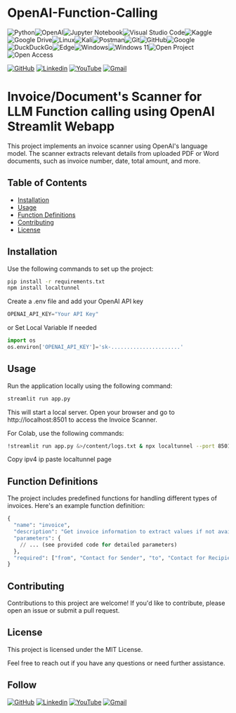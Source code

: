# OpenAI-Function-Calling

![Python](https://img.shields.io/badge/python-3670A0?style=for-the-badge&logo=python&logoColor=ffdd54)![OpenAI](https://img.shields.io/badge/OpenAI-412991.svg?style=for-the-badge&logo=OpenAI&logoColor=white)![Jupyter Notebook](https://img.shields.io/badge/jupyter-%23FA0F00.svg?style=for-the-badge&logo=jupyter&logoColor=white)![Visual Studio Code](https://img.shields.io/badge/Visual%20Studio%20Code-0078d7.svg?style=for-the-badge&logo=visual-studio-code&logoColor=white)![Kaggle](https://img.shields.io/badge/Kaggle-035a7d?style=for-the-badge&logo=kaggle&logoColor=white)![Google Drive](https://img.shields.io/badge/Google%20Drive-4285F4?style=for-the-badge&logo=googledrive&logoColor=white)![Linux](https://img.shields.io/badge/Linux-FCC624?style=for-the-badge&logo=linux&logoColor=black)![Kali](https://img.shields.io/badge/Kali-268BEE?style=for-the-badge&logo=kalilinux&logoColor=white)![Postman](https://img.shields.io/badge/Postman-FF6C37?style=for-the-badge&logo=postman&logoColor=white)![Git](https://img.shields.io/badge/git-%23F05033.svg?style=for-the-badge&logo=git&logoColor=white)![GitHub](https://img.shields.io/badge/github-%23121011.svg?style=for-the-badge&logo=github&logoColor=white)![Google](https://img.shields.io/badge/google-4285F4?style=for-the-badge&logo=google&logoColor=white)![DuckDuckGo](https://img.shields.io/badge/DuckDuckGo-DE5833?style=for-the-badge&logo=DuckDuckGo&logoColor=white)![Edge](https://img.shields.io/badge/Microsoft%20Edge-0078D7.svg?style=for-the-badge&logo=Microsoft-Edge&logoColor=white)![Windows](https://img.shields.io/badge/Windows-0078D6?style=for-the-badge&logo=windows&logoColor=white)![Windows 11](https://img.shields.io/badge/Windows%2011-%230079d5.svg?style=for-the-badge&logo=Windows%2011&logoColor=white)![Open Project](https://img.shields.io/badge/OpenProject-0770B8.svg?style=for-the-badge&logo=OpenProject&logoColor=white)![Open Access](https://img.shields.io/badge/Open%20Access-F68212.svg?style=for-the-badge&logo=Open-Access&logoColor=white)

[![GitHub](https://img.shields.io/badge/GitHub-181717.svg?style=for-the-badge&logo=GitHub&logoColor=white)](https://github.com/karthikeyanrathinam/)
[![Linkedin](https://img.shields.io/badge/LinkedIn-0A66C2.svg?style=for-the-badge&logo=LinkedIn&logoColor=white)](https://www.linkedin.com/in/karthikeyan-rathinam/)
[![YouTube](https://img.shields.io/badge/YouTube-FF0000.svg?style=for-the-badge&logo=YouTube&logoColor=white)](https://www.youtube.com/@linkagethink)
[![Gmail](https://img.shields.io/badge/Gmail-EA4335.svg?style=for-the-badge&logo=Gmail&logoColor=white)](mailto:karthikeyanr1801@gmail.com)
# Invoice/Document's Scanner for LLM Function calling using OpenAI Streamlit Webapp

This project implements an invoice scanner using OpenAI's language model. The scanner extracts relevant details from uploaded PDF or Word documents, such as invoice number, date, total amount, and more.

## **Table of Contents**
- [Installation](#installation)
- [Usage](#usage)
- [Function Definitions](#function-definitions)
- [Contributing](#contributing)
- [License](#license)

## **Installation**

Use the following commands to set up the project:

```bash
pip install -r requirements.txt
npm install localtunnel
```


Create a .env file and add your OpenAI API key
```python
OPENAI_API_KEY="Your API Key"
```
or 
Set Local Variable If needed
```python
import os
os.environ['OPENAI_API_KEY']='sk-......................'
```

## **Usage**
Run the application locally using the following command:

```bash
streamlit run app.py
```

This will start a local server. Open your browser and go to http://localhost:8501 to access the Invoice Scanner.


For Colab, use the following commands:
```bash
!streamlit run app.py &>/content/logs.txt & npx localtunnel --port 8501 & curl ipv4.icanhazip.com
```
Copy ipv4 ip paste localtunnel page

## **Function Definitions**
The project includes predefined functions for handling different types of invoices. Here's an example function definition:

```python
{
  "name": "invoice",
  "description": "Get invoice information to extract values if not available value fill 'NA'",
  "parameters": {
    // ... (see provided code for detailed parameters)
  },
  "required": ["from", "Contact for Sender", "to", "Contact for Recipient", "invoice_number", "order_number", "invoice_date", "total", "invoice_payment", "invoice_status", "invoice_notes"]
}

```

## **Contributing**
Contributions to this project are welcome! If you'd like to contribute, please open an issue or submit a pull request.

## **License**
This project is licensed under the MIT License.

Feel free to reach out if you have any questions or need further assistance.

## **Follow**

[![GitHub](https://img.shields.io/badge/GitHub-181717.svg?style=for-the-badge&logo=GitHub&logoColor=white)](https://github.com/karthikeyanrathinam/)
[![Linkedin](https://img.shields.io/badge/LinkedIn-0A66C2.svg?style=for-the-badge&logo=LinkedIn&logoColor=white)](https://www.linkedin.com/in/karthikeyan-rathinam/)
[![YouTube](https://img.shields.io/badge/YouTube-FF0000.svg?style=for-the-badge&logo=YouTube&logoColor=white)](https://www.youtube.com/@linkagethink)
[![Gmail](https://img.shields.io/badge/Gmail-EA4335.svg?style=for-the-badge&logo=Gmail&logoColor=white)](mailto:karthikeyanr1801@gmail.com)

